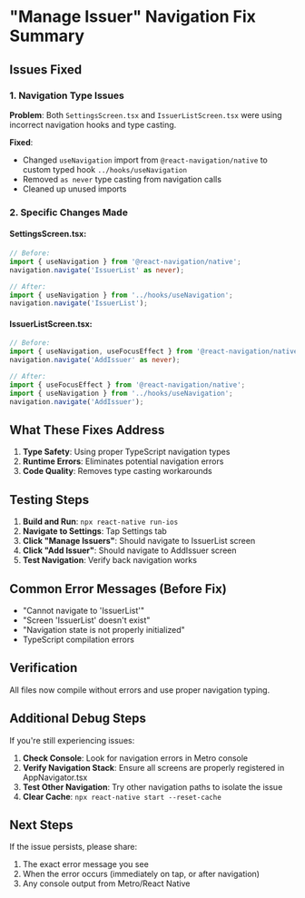 # "Manage Issuer" Navigation Fix Summary

## Issues Fixed

### 1. Navigation Type Issues
**Problem**: Both `SettingsScreen.tsx` and `IssuerListScreen.tsx` were using incorrect navigation hooks and type casting.

**Fixed**:
- Changed `useNavigation` import from `@react-navigation/native` to custom typed hook `../hooks/useNavigation`
- Removed `as never` type casting from navigation calls
- Cleaned up unused imports

### 2. Specific Changes Made

#### SettingsScreen.tsx:
```typescript
// Before:
import { useNavigation } from '@react-navigation/native';
navigation.navigate('IssuerList' as never);

// After:
import { useNavigation } from '../hooks/useNavigation';
navigation.navigate('IssuerList');
```

#### IssuerListScreen.tsx:
```typescript
// Before:
import { useNavigation, useFocusEffect } from '@react-navigation/native';
navigation.navigate('AddIssuer' as never);

// After:
import { useFocusEffect } from '@react-navigation/native';
import { useNavigation } from '../hooks/useNavigation';
navigation.navigate('AddIssuer');
```

## What These Fixes Address

1. **Type Safety**: Using proper TypeScript navigation types
2. **Runtime Errors**: Eliminates potential navigation errors
3. **Code Quality**: Removes type casting workarounds

## Testing Steps

1. **Build and Run**: `npx react-native run-ios`
2. **Navigate to Settings**: Tap Settings tab
3. **Click "Manage Issuers"**: Should navigate to IssuerList screen
4. **Click "Add Issuer"**: Should navigate to AddIssuer screen
5. **Test Navigation**: Verify back navigation works

## Common Error Messages (Before Fix)

- "Cannot navigate to 'IssuerList'"
- "Screen 'IssuerList' doesn't exist"
- "Navigation state is not properly initialized"
- TypeScript compilation errors

## Verification

All files now compile without errors and use proper navigation typing.

## Additional Debug Steps

If you're still experiencing issues:

1. **Check Console**: Look for navigation errors in Metro console
2. **Verify Navigation Stack**: Ensure all screens are properly registered in AppNavigator.tsx
3. **Test Other Navigation**: Try other navigation paths to isolate the issue
4. **Clear Cache**: `npx react-native start --reset-cache`

## Next Steps

If the issue persists, please share:
1. The exact error message you see
2. When the error occurs (immediately on tap, or after navigation)
3. Any console output from Metro/React Native
